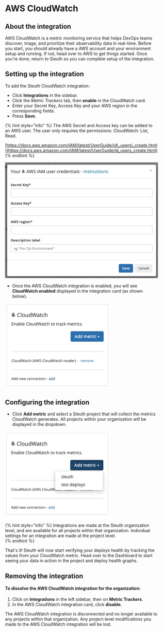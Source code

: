 # AWS CloudWatch

## About the integration

AWS CloudWatch is a metric monitoring service that helps DevOps teams discover, triage, and prioritize their observability data in real-time. Before you start, you should already have a AWS account and your environment setup and running. If not, head over to AWS to get things started. Once you're done, return to Sleuth so you can complete setup of the integration. 

## Setting up the integration

To add the Sleuth CloudWatch integration:

* Click **Integrations** in the sidebar.
* Click the _Metric Trackers_ tab, then **enable** in the CloudWatch card.
* Enter your Secret Key, Access Key and your AWS region in the corresponding fields. 
* Press **Save**. 

{% hint style="info" %}
The AWS Secret and Access key can be added to an AWS user. The user only requires the permissions: CloudWatch: List, Read.

[https://docs.aws.amazon.com/IAM/latest/UserGuide/id\_users\_create.html](https://docs.aws.amazon.com/IAM/latest/UserGuide/id_users_create.html)
{% endhint %}

![](../../../.gitbook/assets/integrations-sleuth-2021-02-23-17-27-02.png)

* Once the AWS CloudWatch integration is enabled, you will see **CloudWatch enabled** displayed in the integration card \(as shown below\). 

![](../../../.gitbook/assets/integrations-sleuth-2021-02-23-17-28-14.png)

## Configuring the integration

* Click **Add metric** and select a Sleuth project that will collect the metrics CloudWatch generates. All projects within your organization will be displayed in the dropdown. 

![](../../../.gitbook/assets/integrations-sleuth-2021-02-23-17-29-35.png)

{% hint style="info" %}
Integrations are made at the Sleuth organization level, and are available for all projects within that organization. Individual settings for an integration are made at the project level.  
{% endhint %}

That's it! Sleuth will now start verifying your deploys health by tracking the values from your CloudWatch metric. Head over to the Dashboard to start seeing your data in action in the project and deploy health graphs.

## Removing the integration

#### To dissolve the AWS **CloudWatch** integration for the organization: 

1. Click on **Integrations** in the left sidebar, then on **Metric Trackers**. 
2. In the AWS CloudWatch integration card, click **disable**.

The AWS CloudWatch integration is disconnected and no longer available to any projects within that organization. Any project-level modifications you made to the AWS CloudWatch integration will be lost.

